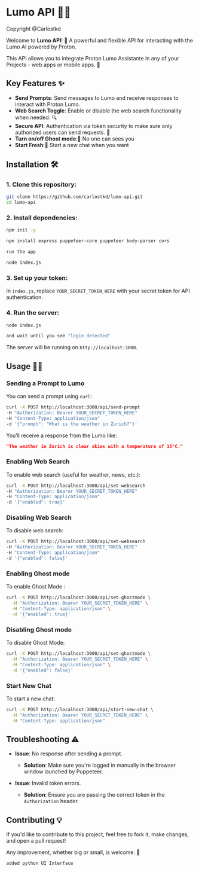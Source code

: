 
# Lumo API 🤖🧠

Copyright @Carlostkd

Welcome to **Lumo API**! 🚀 A powerful and flexible API for interacting with the Lumo AI powered by Proton. 

This API allows you to integrate Proton Lumo Assistante in any of your Projects - web apps or mobile apps. 🎉

## Key Features ✨

- **Send Prompts**: Send messages to Lumo and receive responses to interact with Proton Lumo.
- **Web Search Toggle**: Enable or disable the web search functionality when needed. 🔍
- **Secure API**: Authentication via token security to make sure only authorized users can send requests. 🔑
- **Turn on/off Ghost mode**:👻 No one can sees you
- **Start Fresh**:💬 Start a new chat when you want

## Installation 🛠️

### 1. Clone this repository:
```bash
git clone https://github.com/carlostkd/lumo-api.git
cd lumo-api
```

### 2. Install dependencies:
```bash
npm init -y

npm install express puppeteer-core puppeteer body-parser cors

run the app

node index.js

```

### 3. Set up your token:
In `index.js`, replace `YOUR_SECRET_TOKEN_HERE` with your secret token for API authentication.

### 4. Run the server:
```bash
node index.js

and wait until you see "login detected"
```

The server will be running on `http://localhost:3000`.

## Usage 🏄‍♂️

### Sending a Prompt to Lumo

You can send a prompt using `curl`:

```bash
curl -X POST http://localhost:3000/api/send-prompt   
-H "Authorization: Bearer YOUR_SECRET_TOKEN_HERE"   
-H "Content-Type: application/json"   
-d '{"prompt": "What is the weather in Zurich?"}'
```

You’ll receive a response from the Lumo like:

```json
"The weather in Zurich is clear skies with a temperature of 15°C."
```

### Enabling Web Search

To enable web search (useful for weather, news, etc.):

```bash
curl -X POST http://localhost:3000/api/set-websearch   
-H "Authorization: Bearer YOUR_SECRET_TOKEN_HERE"   
-H "Content-Type: application/json"   
-d '{"enabled": true}'
```

### Disabling Web Search

To disable web search:

```bash
curl -X POST http://localhost:3000/api/set-websearch   
-H "Authorization: Bearer YOUR_SECRET_TOKEN_HERE"   
-H "Content-Type: application/json"   
-d '{"enabled": false}'
```

### Enabling Ghost mode

To enable Ghost Mode :

```bash
curl -X POST http://localhost:3000/api/set-ghostmode \
  -H "Authorization: Bearer YOUR_SECRET_TOKEN_HERE" \
  -H "Content-Type: application/json" \
  -d '{"enabled": true}' 
```

### Disabling Ghost mode

To disable Ghost Mode:

```bash
curl -X POST http://localhost:3000/api/set-ghostmode \
  -H "Authorization: Bearer YOUR_SECRET_TOKEN_HERE" \
  -H "Content-Type: application/json" \
  -d '{"enabled": false}'
 ```

### Start New Chat

To start a new chat:

```bash
curl -X POST http://localhost:3000/api/start-new-chat \
  -H "Authorization: Bearer YOUR_SECRET_TOKEN_HERE" \
  -H "Content-Type: application/json"
 ```

## Troubleshooting ⚠️

- **Issue**: No response after sending a prompt.
  - **Solution**: Make sure you're logged in manually in the browser window launched by Puppeteer.

- **Issue**: Invalid token errors.
  - **Solution**: Ensure you are passing the correct token in the `Authorization` header.

## Contributing 💡

If you'd like to contribute to this project, feel free to fork it, make changes, and open a pull request! 

Any improvement, whether big or small, is welcome. 🌱

```
added python UI Interface
```



